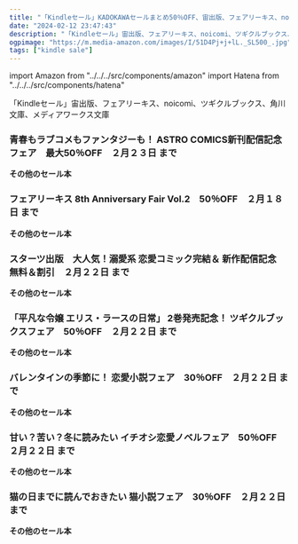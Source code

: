 ```yaml
---
title: "「Kindleセール」KADOKAWAセールまとめ50％OFF、宙出版、フェアリーキス、noicomi、ツギクルブックス"
date: "2024-02-12 23:47:43"
description: "「Kindleセール」宙出版、フェアリーキス、noicomi、ツギクルブックス、角川文庫、メディアワークス文庫"
ogpimage: "https://m.media-amazon.com/images/I/51D4Pj+j+lL._SL500_.jpg"
tags: ["kindle sale"]
---
```

import Amazon from "../../../src/components/amazon"
import Hatena from "../../../src/components/hatena"

「Kindleセール」宙出版、フェアリーキス、noicomi、ツギクルブックス、角川文庫、メディアワークス文庫



### 青春もラブコメもファンタジーも！ ASTRO COMICS新刊配信記念フェア　最大50％OFF　２月２３日 まで


<Amazon asin="B095HJH6VJ" />



<Amazon asin="B093C4XYDT" />



<Amazon asin="B08TGG4Q37" />


**その他のセール本**

<Hatena src="https://kyukyunyorituryo.github.io/kindle_sale/20240223s38753/" title=""/>

### フェアリーキス 8th Anniversary Fair Vol.2　50％OFF　２月１８日 まで


<Amazon asin="B0C69JKKQM" />



<Amazon asin="B0BNBYJVQC" />



<Amazon asin="B0B4VVK4NN" />


**その他のセール本**

<Hatena src="https://kyukyunyorituryo.github.io/kindle_sale/20240218s38829/" title=""/>

### スターツ出版　大人気！溺愛系 恋愛コミック完結＆ 新作配信記念　無料＆割引　２月２２日 まで


<Amazon asin="B0BHLDSG1Y" />



<Amazon asin="B089W5XKMQ" />



<Amazon asin="B0CH7XGF6P" />


**その他のセール本**

<Hatena src="https://kyukyunyorituryo.github.io/kindle_sale/20240222s38702/" title=""/>

### 「平凡な令嬢 エリス・ラースの日常」 2巻発売記念！ ツギクルブックスフェア　50％OFF　２月２２日 まで


<Amazon asin="B0CNGHMBXW" />



<Amazon asin="B0BT6MW4PM" />



<Amazon asin="B0BJJV8SP7" />


**その他のセール本**

<Hatena src="https://kyukyunyorituryo.github.io/kindle_sale/20240222s38746/" title=""/>

### バレンタインの季節に！ 恋愛小説フェア　30％OFF　２月２２日 まで


<Amazon asin="B00HF4R3BI" />



<Amazon asin="B009GPMUMG" />



<Amazon asin="B082VQ3BL9" />


**その他のセール本**

<Hatena src="https://kyukyunyorituryo.github.io/kindle_sale/20240222s38634/" title=""/>

### 甘い？苦い？冬に読みたい イチオシ恋愛ノベルフェア　50％OFF　２月２２日 まで


<Amazon asin="B0C4NJ96PP" />



<Amazon asin="B0BXRJBF93" />



<Amazon asin="B0C4XVQ448" />


**その他のセール本**

<Hatena src="https://kyukyunyorituryo.github.io/kindle_sale/20240222s38645/" title=""/>

### 猫の日までに読んでおきたい 猫小説フェア　30％OFF　２月２２日 まで


<Amazon asin="B00QWGYZ8Y" />



<Amazon asin="B086GKMWDS" />



<Amazon asin="B07WQFV7J3" />


**その他のセール本**

<Hatena src="https://kyukyunyorituryo.github.io/kindle_sale/20240222s38653/" title=""/>